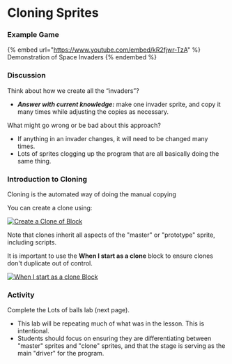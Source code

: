# Cloning Sprites

### Example Game

{% embed url="https://www.youtube.com/embed/kR2fjwr-TzA" %}
Demonstration of Space Invaders
{% endembed %}

### **Discussion**

Think about how we create all the “invaders”?

* _**Answer with current knowledge:**_ make one invader sprite, and copy it many times while adjusting the copies as necessary.

What might go wrong or be bad about this approach?

* If anything in an invader changes, it will need to be changed many times.
* Lots of sprites clogging up the program that are all basically doing the same thing.

### **Introduction to Cloning**

Cloning is the automated way of doing the manual copying

You can create a clone using:

[![Create a Clone of Block](https://github.com/TEALSK12/introduction-to-computer-science/raw/master/images/create\_a\_clone\_of.png)](https://github.com/TEALSK12/introduction-to-computer-science/blob/master/images/create\_a\_clone\_of.png)

Note that clones inherit all aspects of the "master" or "prototype" sprite, including scripts.

It is important to use the **When I start as a clone** block to ensure clones don't duplicate out of control.

[![When I start as a clone Block](https://github.com/TEALSK12/introduction-to-computer-science/raw/master/images/when\_i\_start\_as\_a\_clone.png)](https://github.com/TEALSK12/introduction-to-computer-science/blob/master/images/when\_i\_start\_as\_a\_clone.png)

### Activity

Complete the Lots of balls lab (next page).

* This lab will be repeating much of what was in the lesson. This is intentional.
* Students should focus on ensuring they are differentiating between "master" sprites and "clone" sprites, and that the stage is serving as the main "driver" for the program.
